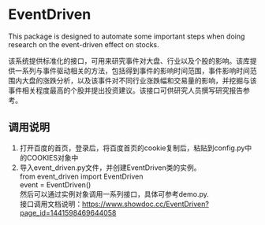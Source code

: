 # EventDriven
This package is designed to automate some important steps when doing research on the event-driven effect on stocks.

该系统提供标准化的接口，可用来研究事件对大盘、行业以及个股的影响。该库提供一系列与事件驱动相关的方法，包括得到事件的影响时间范围，事件影响时间范围内大盘的涨跌分析，以及该事件对不同行业涨跌幅和交易量的影响，并挖掘与该事件相关程度最高的个股并提出投资建议。该接口可供研究人员撰写研究报告参考。

## 调用说明

1. 打开百度的首页，登录后，将百度首页的cookie复制后，粘贴到config.py中的COOKIES对象中
2. 导入event_driven.py文件，并创建EventDriven类的实例。\
from event_driven import EventDriven \
event = EventDriven() \
然后可以通过实例对象调用一系列接口，具体可参考demo.py.\
接口调用文档说明：https://www.showdoc.cc/EventDriven?page_id=1441598469644058
